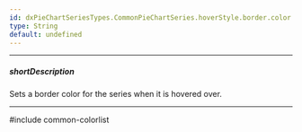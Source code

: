 ```yaml
---
id: dxPieChartSeriesTypes.CommonPieChartSeries.hoverStyle.border.color
type: String
default: undefined
---
```

---
##### shortDescription
Sets a border color for the series when it is hovered over.

---
#include common-colorlist